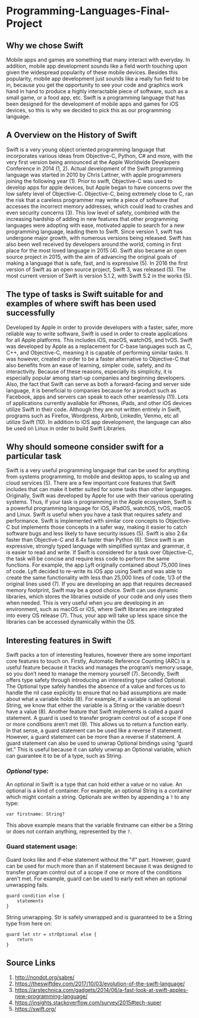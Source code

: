 # Programming-Languages-Final-Project

## __Why we chose Swift__ 

Mobile apps and games are something that many interact with everyday. In addition, mobile app development sounds like a field worth touching upon given the widespread popularity of these mobile devices. Besides this popularity, mobile app development just sounds like a really fun field to be in, because you get the opportunity to see your code and graphics work hand in hand to produce a highly interactable piece of software, such as a small game, or a food app, etc. Swift is a programming language that has been designed for the development of mobile apps and games for iOS devices, so this is why we decided to pick this as our programming language.

## __A Overview on the History of Swift__

Swift is a very young object oriented programming language that incorporates various ideas from Objective-C, Python, C# and more, with the very first version being announced at the Apple Worldwide Developers Conference in 2014 (1, 2). Actual development of the Swift programming language was started in 2010 by Chris Lattner, with apple programmers joining the following year (1). Prior to swift, Objective-C was used to develop apps for apple devices, but Apple began to have concerns over the low safety level of Objective-C. Objective-C, being extremely close to C, ran the risk that a careless programmer may write a piece of software that accesses the incorrect memory addresses, which could lead to crashes and even security concerns (3). This low level of safety, combined with the increasing hardship of adding in new features that other programming languages were adopting with ease, motivated apple to search for a new programming language, leading them to Swift. Since version 1, swift has undergone major growth, with numerous versions being released. Swift has also been well received by developers around the world, coming in first place for the most loved language in 2015 (4). Swift also became an open source project in 2015, with the aim of advancing the original goals of making a language that is safe, fast, and is expressive (5). In 2016 the first version of Swift as an open source project, Swift 3, was released (5). The most current version of Swift is version 5.1.2, with Swift 5.2 in the works (5).

## __The type of tasks is Swift suitable for and examples of where swift has been used successfully__
Developed by Apple in order to provide developers with a faster, safer, more reliable way to write software, Swift is used in order to create applications for all Apple platforms. This includes iOS, macOS, watchOS, and tvOS. Swift was developed by Apple as a replacement for C-base languages such as C, C++, and Objective-C, meaning it is capable of performing similar tasks. It was however, created in order to be a faster alternative to Objective-C that also benefits from an ease of learning, simpler code, safety, and its interactivity. Because of these reasons, especially its simplicity, it is especially popular among start-up companies and beginning developers. Also, the fact that Swift can serve as both a forward-facing and server side language, it is beneficial to companies because for a product such as Facebook, apps and servers can speak to each other seamlessly (11). Lots of applications currently available for iPhones, iPads, and other iOS devices utilize Swift in their code. Although they are not written entirely in Swift, programs such as Firefox, Wordpress, Airbnb, LinkedIn, Venmo, etc all utilize Swift (10). In addition to iOS app development, the language can also be used on Linux in order to build Swift Libraries.

## __Why should someone consider swift for a particular task__
Swift is a very useful programming language that can be used for anything from systems programming, to mobile and desktop apps, to scaling up and cloud services (5). There are a few important core features that Swift includes that can make it better suited for some tasks than other languages. Originally, Swift was developed by Apple for use with their various operating systems. Thus, if your task is programming in the Apple ecosystem, Swift is a powerful programming language for iOS, iPadOS, watchOS, tvOS, macOS and Linux. Swift is useful when you have a task that requires safety and performance. Swift is implemented with similar core concepts to Objective-C but implements those concepts in a safer way, making it easier to catch software bugs and less likely to have security issues (5). Swift is also 2.6x faster than Objective-C and 8.4x faster than Python (6). Since swift is an expressive, strongly typed language with simplified syntax and grammar, it is easier to read and write. If Swift is considered for a task over Objective-C, the task will be concise and require less code to perform the same functions. For example, the app Lyft originally contained about 75,000 lines of code. Lyft decided to re-write its iOS app using Swift and was able to create the same functionality with less than 25,000 lines of code, 1/3 of the original lines used (7). If you are developing an app that requires decreased memory footprint, Swift may be a good choice. Swift can use dynamic libraries, which stores the libraries outside of your code and only uses them when needed. This is very useful when you are developing in an environment, such as macOS or iOS, where Swift libraries are integrated into every OS release (7).  Thus, your app will take up less space since the libraries can be accessed dynamically within the OS.

## __Interesting features in Swift__
Swift packs a ton of interesting features, however there are some important core features to touch on. Firstly, Automatic Reference Counting (ARC) is a useful feature because it tracks and manages the program’s memory usage, so you don’t need to manage the memory yourself (7). Secondly, Swift offers type safety through introducing an interesting type called Optional. The Optional type safely handles the absence of a value and forces us to handle the nil case explicitly to ensure that no bad assumptions are made about what a variable holds (8). For example, if a variable is an optional String, we know that either the variable is a String or the variable doesn’t have a value (8). Another feature that Swift implements is called a guard statement. A guard is used to transfer program control out of a scope if one or more conditions aren’t met (9). This allows us to return a function early. In that sense, a guard statement can be used like a reverse if statement. However, a guard statement can be more than a reverse if statement. A guard statement can also be used to unwrap Optional bindings using “guard let.” This is useful because it can safely unwrap an Optional variable, which can guarantee it to be of a type, such as String.

### *Optional* type:
An optional in Swift is a type that can hold either a value or no value.  An optional is a kind of container. For example, an optional String is a container which might contain a string. Optionals are written by appending a `?` to any type:
```
var firstname: String?
```
This above example means that the variable firstname can either be a String or does not contain anything, represented by the `?`.

### Guard statement usage:
Guard looks like and if-else statement without the "if" part. However, guard can be used for much more than an if statement because it was designed to transfer program control out of a scope if one or more of the conditions aren't met. For example, guard can be used to early exit when an optional unwrapping fails. 
```
guard condition else {
    statements
}
```
String unwrapping. Str is safely unwrapped and is guaranteed to be a String type from here on:
```
guard let str = strOptional else {
    return
}
```

## __Source Links__

1. http://nondot.org/sabre/
2. https://theswiftdev.com/2017/10/03/evolution-of-the-swift-language/
3. https://arstechnica.com/gadgets/2014/06/a-fast-look-at-swift-apples-new-programming-language/
4. https://insights.stackoverflow.com/survey/2015#tech-super
5. https://swift.org/
